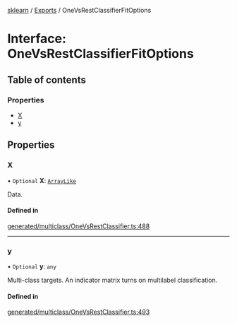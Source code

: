 [sklearn](../readme.md) / [Exports](../modules.md) / OneVsRestClassifierFitOptions

# Interface: OneVsRestClassifierFitOptions

## Table of contents

### Properties

- [X](OneVsRestClassifierFitOptions.md#x)
- [y](OneVsRestClassifierFitOptions.md#y)

## Properties

### X

• `Optional` **X**: [`ArrayLike`](../modules.md#arraylike)

Data.

#### Defined in

[generated/multiclass/OneVsRestClassifier.ts:488](https://github.com/transitive-bullshit/scikit-learn-ts/blob/367336a/packages/sklearn/src/generated/multiclass/OneVsRestClassifier.ts#L488)

___

### y

• `Optional` **y**: `any`

Multi-class targets. An indicator matrix turns on multilabel classification.

#### Defined in

[generated/multiclass/OneVsRestClassifier.ts:493](https://github.com/transitive-bullshit/scikit-learn-ts/blob/367336a/packages/sklearn/src/generated/multiclass/OneVsRestClassifier.ts#L493)
